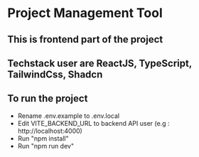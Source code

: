 # Project Management Tool

## This is frontend part of the project

## Techstack user are ReactJS, TypeScript, TailwindCss, Shadcn

## To run the project

- Rename .env.example to .env.local
- Edit VITE_BACKEND_URL to backend API user (e.g : http://localhost:4000)
- Run "npm install"
- Run "npm run dev"
